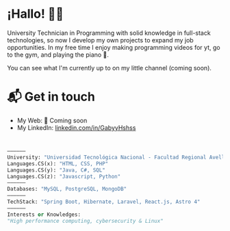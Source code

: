 # ¡Hallo! 👋🏻
University Technician in Programming with solid knowledge in full-stack technologies, so now I develop my own projects to expand my job opportunities. In my free time I enjoy making programming videos for yt, go to the gym, and playing the piano 🤟.

You can see what I'm currently up to on my little channel (coming soon).
# 📬 Get in touch
- My Web: 🌱 Coming soon
- My LinkedIn: [linkedin.com/in/GabyyHshss](https://www.linkedin.com/in/gabyypaniagua?utm_source=share&utm_campaign=share_via&utm_content=profile&utm_medium=android_app)
#
```python
——————
University: "Universidad Tecnológica Nacional - Facultad Regional Avellaneda"
Languages.CS(x): "HTML, CSS, PHP"
Languages.CS(y): "Java, C#, SQL"
Languages.CS(z): "Javascript, Python"
——————
Databases: "MySQL, PostgreSQL, MongoDB"
——————
TechStack: "Spring Boot, Hibernate, Laravel, React.js, Astro 4"
——————
Interests or Knowledges:
"High performance computing, cybersecurity & Linux"
```
<!--
**GabyyHshss/GabyyHshss** is a ✨ _special_ ✨ repository because its `README.md` (this file) appears on your GitHub profile.

Here are some ideas to get you started:

- 🔭 I’m currently working on ...
- 🌱 I’m currently learning ...
- 👯 I’m looking to collaborate on ...
- 🤔 I’m looking for help with ...
- 💬 Ask me about ...
- 📫 How to reach me: ...
- 😄 Pronouns: ...
- ⚡ Fun fact: ...
-->
